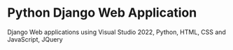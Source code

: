 # Python Django Web Application
Django Web applications using Visual Studio 2022, Python, HTML, CSS and JavaScript, JQuery
